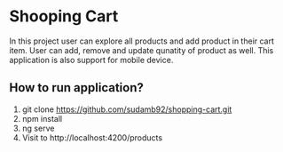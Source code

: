 # Shooping Cart
In this project user can explore all products and add product in their cart item.
User can add, remove and update qunatity of product as well. This application is also support for mobile device.

## How to run application?
1) git clone https://github.com/sudamb92/shopping-cart.git
2) npm install
3) ng serve
4) Visit to http://localhost:4200/products
